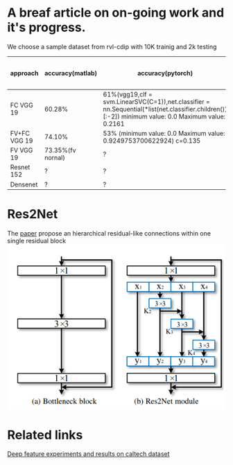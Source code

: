 # A breaf article on on-going work and it's progress.



We choose a sample dataset from rvl-cdip with 10K trainig and 2k testing

|approach|accuracy(matlab)|accuracy(pytorch)|accuracy with finetuning|Finetune with [res2net](#res2net) layer|
|--|--|--|--|--|
FC VGG 19 | 60.28\%|61\%(vgg19,clf = svm.LinearSVC(C=1)),net.classifier = nn.Sequential(*list(net.classifier.children())[:-2]) minimum value:  0.0 Maximum value: 0.2161|?|?|
FV+FC VGG 19|74.10\%|53\% (minimum value:  0.0 Maximum value: 0.9249753700622924) c=0.135|?|?|
FV VGG 19|73.35\%(fv nornal)|?|?|
Resnet 152|?|?|?|?|
Densenet|?|?|?|?|

# Res2Net
The [paper](https://arxiv.org/pdf/1904.01169.pdf) propose an hierarchical residual-like
connections within one single residual block
![Res2net](pic1.png)


# Related links
[Deep feature experiments and results on caltech dataset](deepFeatureEXP.md)
